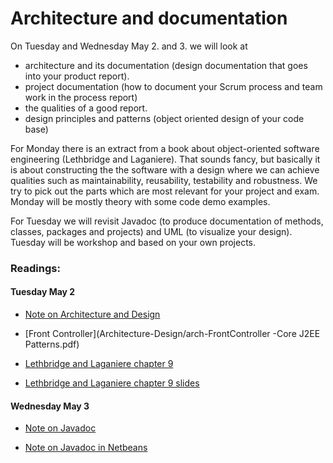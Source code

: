 # Architecture and documentation

On Tuesday and Wednesday May 2. and 3. we will look at 

* architecture and its documentation (design documentation that goes into your product report). 
* project documentation (how to document your Scrum process and team work in the process report)
* the qualities of a good report.
* design principles and patterns (object oriented design of your code base)

For Monday there is an extract from a book about object-oriented software engineering (Lethbridge and Laganiere). That sounds fancy, but basically it is about constructing the the software with a design where we can achieve qualities such as maintainability, reusability, testability and robustness. We try to pick out the parts which are most relevant for your project and exam. Monday will be mostly theory with some code demo examples.

For Tuesday we will revisit Javadoc (to produce documentation of methods, classes, packages and projects) and UML (to visualize your design). Tuesday will be workshop and based on your own projects.

### Readings:
#### Tuesday May 2

- [Note on Architecture and Design](Architecture-Design/design-architecture.md)
- [Front Controller](Architecture-Design/arch-FrontController -Core J2EE Patterns.pdf)

- [Lethbridge and Laganiere chapter 9](Architecture-Design/arch-LethbridgeLaganiereExtract.pdf)
- [Lethbridge and Laganiere chapter 9 slides](Architecture-Design/arch-LethbridgeLaganiere_ch09.ppt)


#### Wednesday May 3


- [Note on Javadoc](Documentation/arch-Javadoc.md)

- [Note on Javadoc in Netbeans](Documentation/arch-JavadocNetbeans.md)


